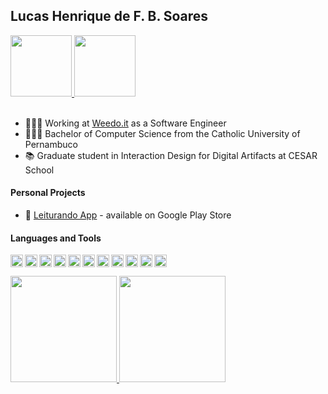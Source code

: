## Lucas Henrique de F. B. Soares  

<a href="https://www.behance.net/df35aa7e">
   <img width="98px" src="https://img.shields.io/badge/Behance-0057ff?style=for-the-badge&logo=behance&logoColor=white" />
</a>
<a href="https://www.linkedin.com/in/lucashfbsoares/">
  <img width="98px" src="https://img.shields.io/badge/LinkedIn-0077B5?style=for-the-badge&logo=linkedin&logoColor=white" />
</a> 

<br/>
<br/>

- 🧑🏽‍💻 Working at [Weedo.it](http://weedo.it) as a Software Engineer
- 👨🏾‍🎓 Bachelor of Computer Science from the Catholic University of Pernambuco
- 📚 Graduate student in Interaction Design for Digital Artifacts at CESAR School

#### Personal Projects

- 📲 [Leiturando App](https://play.google.com/store/apps/details?id=com.leiturando) - available on Google Play Store

#### Languages and Tools

<a href="https://code.visualstudio.com/" target="_blank"> <img align="left" alt="git" width="20px" src="https://www.vectorlogo.zone/logos/visualstudio_code/visualstudio_code-icon.svg"/> </a>
<a href="https://git-scm.com/" target="_blank"> <img align="left" alt="git" width="20px" src="https://www.vectorlogo.zone/logos/git-scm/git-scm-icon.svg"/> </a>
<a href="https://insomnia.rest/" target="_blank"> <img align="left" alt="git" width="20px" src="https://www.vectorlogo.zone/logos/getpostman/getpostman-icon.svg"/> </a>

<a href="https://www.javascript.com/" target="_blank"> <img align="left" alt="ruby" width="20px" src="https://upload.vectorlogo.zone/logos/javascript/images/239ec8a4-163e-4792-83b6-3f6d96911757.svg"/> </a>
<a href="https://www.typescriptlang.org/" target="_blank"> <img align="left" alt="ruby" width="20px" src="https://www.vectorlogo.zone/logos/typescriptlang/typescriptlang-icon.svg"/> </a>
<a href="https://www.mongodb.com/" target="_blank"> <img align="left" alt="ruby" width="20px" src="https://www.vectorlogo.zone/logos/mongodb/mongodb-icon.svg"/> </a>

<a href="https://www.mysql.com/" target="_blank"> <img align="left" alt="ruby" width="20px" src="https://www.vectorlogo.zone/logos/mysql/mysql-icon.svg"/> </a>
<a href="https://expo.dev/" target="_blank"> <img align="left" alt="ruby" width="20px" src="https://www.vectorlogo.zone/logos/expoio/expoio-icon.svg"/> </a>
<a href="https://adonisjs.com/" target="_blank"> <img align="left" alt="ruby" width="20px" src="https://www.vectorlogo.zone/logos/adonisjs/adonisjs-icon.svg"/> </a>
<a href="https://nodejs.org/en/" target="_blank"> <img align="left" alt="postgresql" width="20px" src="https://www.vectorlogo.zone/logos/nodejs/nodejs-icon.svg"/> </a>
<a href="https://www.figma.com/" target="_blank"> <img align="left" alt="ruby" width="20px" src="https://www.vectorlogo.zone/logos/figma/figma-icon.svg"/> </a>

<br/> 
<br/>

<div>
  <a href="https://github.com/fbsoares-lu">
  <img height="170em" src="https://github-readme-stats.vercel.app/api?username=fbsoares-lu&show_icons=true&theme=tokyonight&include_all_commits=true&count_private=true"/>  
  <img height="170em" src="https://github-readme-stats.vercel.app/api/top-langs/?username=fbsoares-lu&layout=compact&langs_count=7&theme=tokyonight"/>
</div> <br>

